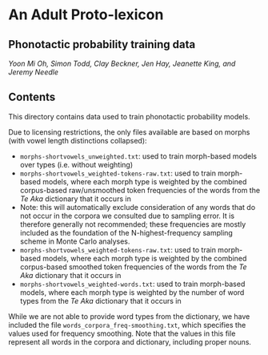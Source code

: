 # An Adult Proto-lexicon
## Phonotactic probability training data
*Yoon Mi Oh, Simon Todd, Clay Beckner, Jen Hay, Jeanette King, and Jeremy Needle*

## Contents

This directory contains data used to train phonotactic probability models.

Due to licensing restrictions, the only files available are based on morphs (with vowel length distinctions collapsed):

-  `morphs-shortvowels_unweighted.txt`: used to train morph-based models over types (i.e. without weighting)  
-  `morphs-shortvowels_weighted-tokens-raw.txt`: used to train morph-based models, where each morph type is weighted by the combined corpus-based raw/unsmoothed token frequencies of the words from the *Te Aka* dictionary that it occurs in  
  - Note: this will automatically exclude consideration of any words that do not occur in the corpora we consulted due to sampling error. It is therefore generally not recommended; these frequencies are mostly included as the foundation of the N-highest-frequency sampling scheme in Monte Carlo analyses.  
-  `morphs-shortvowels_weighted-tokens-raw.txt`: used to train morph-based models, where each morph type is weighted by the combined corpus-based smoothed token frequencies of the words from the *Te Aka* dictionary that it occurs in  
-  `morphs-shortvowels_weighted-words.txt`: used to train morph-based models, where each morph type is weighted by the number of word types from the *Te Aka* dictionary that it occurs in  

While we are not able to provide word types from the dictionary, we have included the file `words_corpora_freq-smoothing.txt`, which specifies the values used for frequency smoothing. Note that the values in this file represent all words in the corpora and dictionary, including proper nouns.  
